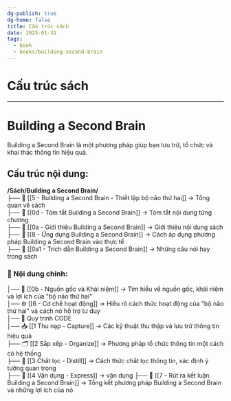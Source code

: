 ```yaml
---
dg-publish: true
dg-home: false
title: Cấu trúc sách
date: 2025-01-31
tags:
  - book
  - books/building-second-brain
---
```


# Cấu trúc sách
---
# Building a Second Brain

Building a Second Brain là một phương pháp giúp bạn lưu trữ, tổ chức và khai thác thông tin hiệu quả.

## Cấu trúc nội dung:

**/Sách/Building a Second Brain/**  
├── 📖 [[5 - Building a Second Brain - Thiết lập bộ não thứ hai]] → Tổng quan về sách  
├── 📝 [[0d - Tóm tắt Building a Second Brain]] → Tóm tắt nội dung từng chương  
├── 📝 [[0a - Giới thiệu Building a Second Brain]] → Giới thiệu nội dung sách  
├── 🎯 [[8 - Ứng dụng Building a Second Brain]] → Cách áp dụng phương pháp Building a Second Brain vào thực tế  
├── 💬 [[0a1 - Trích dẫn Building a Second Brain]] → Những câu nói hay trong sách  
### 📖 Nội dung chính:  
│── 🧠 [[0b - Nguồn gốc và Khái niệm]] → Tìm hiểu về nguồn gốc, khái niệm và lợi ích của "bộ não thứ hai"  
│── ⚙️ [[6 - Cơ chế hoạt động]] → Hiểu rõ cách thức hoạt động của "bộ não thứ hai" và cách nó hỗ trợ tư duy  
│── 🔄 Quy trình CODE  
	│── 📥 [[1 Thu nạp - Capture]] → Các kỹ thuật thu thập và lưu trữ thông tin hiệu quả  
	├── 🗂️ [[2 Sắp xếp - Organize]] → Phương pháp tổ chức thông tin một cách có hệ thống  
	├── 💎 [[3 Chắt lọc - Distill]] → Cách thức chắt lọc thông tin, xác định ý tưởng quan trọng  
	├── 💎 [[4 Vận dụng - Express]] → vận dụng
├── 🎯 [[7 - Rút ra kết luận Building a Second Brain]] → Tổng kết phương pháp Building a Second Brain và những lợi ích của nó
